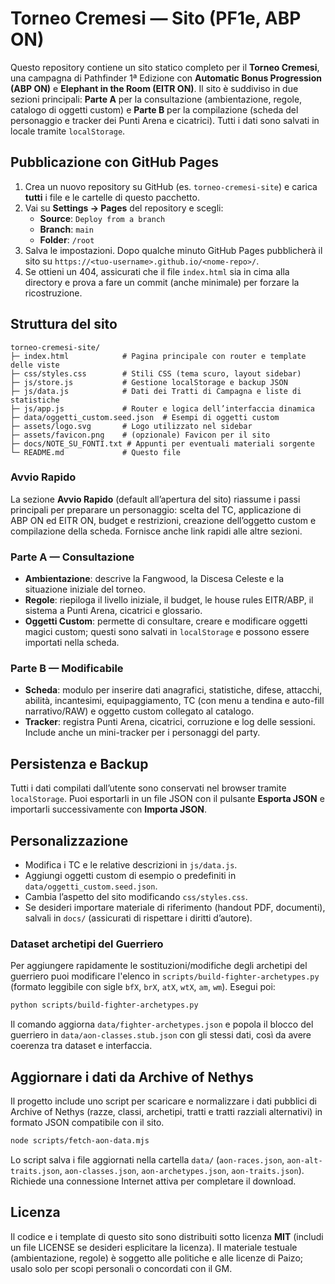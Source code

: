 # Torneo Cremesi — Sito (PF1e, ABP ON)

Questo repository contiene un sito statico completo per il **Torneo Cremesi**, una campagna di Pathfinder 1ª Edizione con **Automatic Bonus Progression (ABP ON)** e **Elephant in the Room (EITR ON)**. Il sito è suddiviso in due sezioni principali: **Parte A** per la consultazione (ambientazione, regole, catalogo di oggetti custom) e **Parte B** per la compilazione (scheda del personaggio e tracker dei Punti Arena e cicatrici). Tutti i dati sono salvati in locale tramite `localStorage`.

## Pubblicazione con GitHub Pages

1. Crea un nuovo repository su GitHub (es. `torneo-cremesi-site`) e carica **tutti** i file e le cartelle di questo pacchetto.
2. Vai su **Settings → Pages** del repository e scegli:
   - **Source**: `Deploy from a branch`
   - **Branch**: `main`
   - **Folder**: `/root`
3. Salva le impostazioni. Dopo qualche minuto GitHub Pages pubblicherà il sito su `https://<tuo-username>.github.io/<nome-repo>/`.
4. Se ottieni un 404, assicurati che il file `index.html` sia in cima alla directory e prova a fare un commit (anche minimale) per forzare la ricostruzione.

## Struttura del sito

```
torneo-cremesi-site/
├─ index.html            # Pagina principale con router e template delle viste
├─ css/styles.css        # Stili CSS (tema scuro, layout sidebar)
├─ js/store.js           # Gestione localStorage e backup JSON
├─ js/data.js            # Dati dei Tratti di Campagna e liste di statistiche
├─ js/app.js             # Router e logica dell’interfaccia dinamica
├─ data/oggetti_custom.seed.json  # Esempi di oggetti custom
├─ assets/logo.svg       # Logo utilizzato nel sidebar
├─ assets/favicon.png    # (opzionale) Favicon per il sito
├─ docs/NOTE_SU_FONTI.txt # Appunti per eventuali materiali sorgente
└─ README.md             # Questo file
```

### Avvio Rapido

La sezione **Avvio Rapido** (default all’apertura del sito) riassume i passi principali per preparare un personaggio: scelta del TC, applicazione di ABP ON ed EITR ON, budget e restrizioni, creazione dell’oggetto custom e compilazione della scheda. Fornisce anche link rapidi alle altre sezioni.

### Parte A — Consultazione

- **Ambientazione**: descrive la Fangwood, la Discesa Celeste e la situazione iniziale del torneo.
- **Regole**: riepiloga il livello iniziale, il budget, le house rules EITR/ABP, il sistema a Punti Arena, cicatrici e glossario.
- **Oggetti Custom**: permette di consultare, creare e modificare oggetti magici custom; questi sono salvati in `localStorage` e possono essere importati nella scheda.

### Parte B — Modificabile

- **Scheda**: modulo per inserire dati anagrafici, statistiche, difese, attacchi, abilità, incantesimi, equipaggiamento, TC (con menu a tendina e auto-fill narrativo/RAW) e oggetto custom collegato al catalogo.
- **Tracker**: registra Punti Arena, cicatrici, corruzione e log delle sessioni. Include anche un mini-tracker per i personaggi del party.

## Persistenza e Backup

Tutti i dati compilati dall’utente sono conservati nel browser tramite `localStorage`. Puoi esportarli in un file JSON con il pulsante **Esporta JSON** e importarli successivamente con **Importa JSON**.

## Personalizzazione

- Modifica i TC e le relative descrizioni in `js/data.js`.
- Aggiungi oggetti custom di esempio o predefiniti in `data/oggetti_custom.seed.json`.
- Cambia l’aspetto del sito modificando `css/styles.css`.
- Se desideri importare materiale di riferimento (handout PDF, documenti), salvali in `docs/` (assicurati di rispettare i diritti d’autore).


### Dataset archetipi del Guerriero

Per aggiungere rapidamente le sostituzioni/modifiche degli archetipi del guerriero puoi modificare l'elenco in `scripts/build-fighter-archetypes.py` (formato leggibile con sigle `bfX`, `brX`, `atX`, `wtX`, `am`, `wm`). Esegui poi:

```bash
python scripts/build-fighter-archetypes.py
```

Il comando aggiorna `data/fighter-archetypes.json` e popola il blocco del guerriero in `data/aon-classes.stub.json` con gli stessi dati, così da avere coerenza tra dataset e interfaccia.

## Aggiornare i dati da Archive of Nethys

Il progetto include uno script per scaricare e normalizzare i dati pubblici di Archive of Nethys (razze, classi, archetipi, tratti e tratti razziali alternativi) in formato JSON compatibile con il sito.

```bash
node scripts/fetch-aon-data.mjs
```

Lo script salva i file aggiornati nella cartella `data/` (`aon-races.json`, `aon-alt-traits.json`, `aon-classes.json`, `aon-archetypes.json`, `aon-traits.json`). Richiede una connessione Internet attiva per completare il download.

## Licenza

Il codice e i template di questo sito sono distribuiti sotto licenza **MIT** (includi un file LICENSE se desideri esplicitare la licenza). Il materiale testuale (ambientazione, regole) è soggetto alle politiche e alle licenze di Paizo; usalo solo per scopi personali o concordati con il GM.

